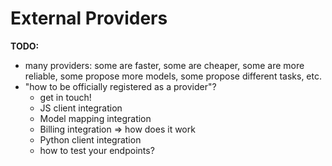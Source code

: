 # External Providers

**TODO:**
- many providers: some are faster, some are cheaper, some are more reliable, some propose more models, some propose different tasks, etc.
- "how to be officially registered as a provider"?
  - get in touch!
  - JS client integration
  - Model mapping integration
  - Billing integration => how does it work
  - Python client integration
  - how to test your endpoints?
